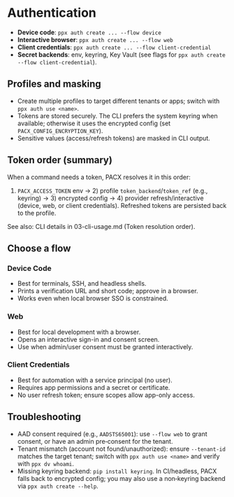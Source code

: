 
# Authentication

- **Device code**: `ppx auth create ... --flow device`
- **Interactive browser**: `ppx auth create ... --flow web`
- **Client credentials**: `ppx auth create ... --flow client-credential`
- **Secret backends**: env, keyring, Key Vault (see flags for `ppx auth create --flow client-credential`).

## Profiles and masking

- Create multiple profiles to target different tenants or apps; switch with `ppx auth use <name>`.
- Tokens are stored securely. The CLI prefers the system keyring when available; otherwise it uses the encrypted config (set `PACX_CONFIG_ENCRYPTION_KEY`).
- Sensitive values (access/refresh tokens) are masked in CLI output.

## Token order (summary)

When a command needs a token, PACX resolves it in this order:
1) `PACX_ACCESS_TOKEN` env → 2) profile `token_backend`/`token_ref` (e.g., keyring) → 3) encrypted config → 4) provider refresh/interactive (device, web, or client credentials). Refreshed tokens are persisted back to the profile.

See also: CLI details in 03-cli-usage.md (Token resolution order).

## Choose a flow

### Device Code
- Best for terminals, SSH, and headless shells.
- Prints a verification URL and short code; approve in a browser.
- Works even when local browser SSO is constrained.

### Web
- Best for local development with a browser.
- Opens an interactive sign-in and consent screen.
- Use when admin/user consent must be granted interactively.

### Client Credentials
- Best for automation with a service principal (no user).
- Requires app permissions and a secret or certificate.
- No user refresh token; ensure scopes allow app-only access.

## Troubleshooting

- AAD consent required (e.g., `AADSTS65001`): use `--flow web` to grant consent, or have an admin pre‑consent for the tenant.
- Tenant mismatch (account not found/unauthorized): ensure `--tenant-id` matches the target tenant; switch with `ppx auth use <name>` and verify with `ppx dv whoami`.
- Missing keyring backend: `pip install keyring`. In CI/headless, PACX falls back to encrypted config; you may also use a non‑keyring backend via `ppx auth create --help`.
